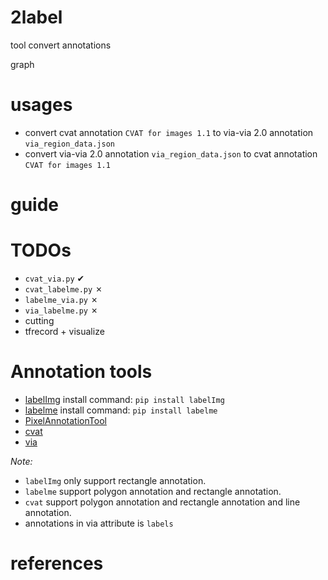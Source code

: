 # 2label

tool convert annotations

graph

# usages

- convert cvat annotation `CVAT for images 1.1` to via-via 2.0 annotation `via_region_data.json`
- convert via-via 2.0 annotation `via_region_data.json` to cvat annotation `CVAT for images 1.1`

# guide

# TODOs

- `cvat_via.py` ✔
- `cvat_labelme.py` ✗
- `labelme_via.py` ✗
- `via_labelme.py` ✗
- cutting
- tfrecord + visualize
  
# Annotation tools

- [labelImg](https://github.com/heartexlabs/labelImg) install command: `pip install labelImg`
- [labelme](https://github.com/wkentaro/labelme) install command: `pip install labelme`
- [PixelAnnotationTool](https://github.com/abreheret/PixelAnnotationTool)
- [cvat](https://github.com/opencv/cvat)
- [via](https://www.robots.ox.ac.uk/~vgg/software/via/)

*Note:*
- `labelImg` only support rectangle annotation.
- `labelme` support polygon annotation and rectangle annotation.
- `cvat` support polygon annotation and rectangle annotation and line annotation.
- annotations in via attribute is `labels`
# references